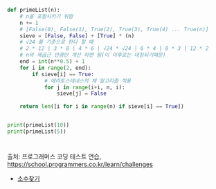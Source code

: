 ``` py
def primeList(n):
    # n을 포함시키기 위함
    n += 1
    # [False(0), False(1), True(2), True(3), True(4) ... True(n)]
    sieve = [False, False] + [True] * (n)
    # √24 를 기준으로 한다 할 때
    # 2 * 12 | 3 * 8 | 4 * 6 | √24 * √24 | 6 * 4 | 8 * 3 | 12 * 2
    # n의 제곱근 만큼만 계산 하면 됨(이 이후로는 대칭되기떄문)
    end = int(n**0.5) + 1
    for i in range(2, end):
        if sieve[i] == True:
            # 에라토스테네스의 체 알고리즘 적용
            for j in range(i+i, n, i):
                sieve[j] = False
                
    return len([i for i in range(n) if sieve[i] == True])


print(primeList(10))
print(primeList(5))
```
#
출처: 프로그래머스 코딩 테스트 연습, https://school.programmers.co.kr/learn/challenges
- [소수찾기](https://programmers.co.kr/learn/courses/30/lessons/12921)
